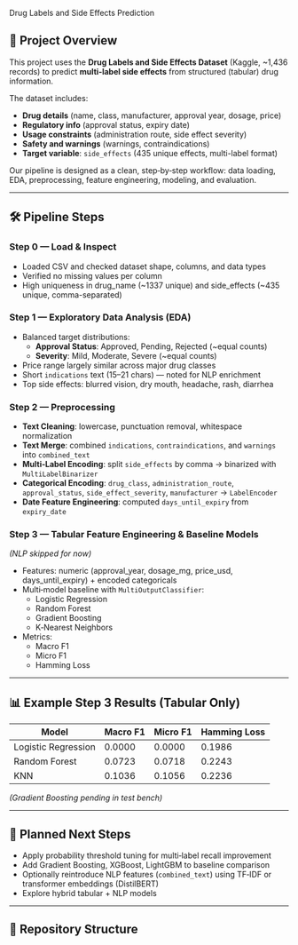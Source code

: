  Drug Labels and Side Effects Prediction

## 📌 Project Overview
This project uses the **Drug Labels and Side Effects Dataset** (Kaggle, ~1,436 records) to predict **multi‑label side effects** from structured (tabular) drug information.

The dataset includes:
- **Drug details** (name, class, manufacturer, approval year, dosage, price)
- **Regulatory info** (approval status, expiry date)
- **Usage constraints** (administration route, side effect severity)
- **Safety and warnings** (warnings, contraindications)
- **Target variable**: `side_effects` (435 unique effects, multi-label format)

Our pipeline is designed as a clean, step‑by‑step workflow: data loading, EDA, preprocessing, feature engineering, modeling, and evaluation.

---

## 🛠️ Pipeline Steps

### Step 0 — Load & Inspect
- Loaded CSV and checked dataset shape, columns, and data types
- Verified no missing values per column
- High uniqueness in drug_name (~1337 unique) and side_effects (~435 unique, comma-separated)

### Step 1 — Exploratory Data Analysis (EDA)
- Balanced target distributions:
  - **Approval Status**: Approved, Pending, Rejected (~equal counts)
  - **Severity**: Mild, Moderate, Severe (~equal counts)
- Price range largely similar across major drug classes
- Short `indications` text (15–21 chars) — noted for NLP enrichment
- Top side effects: blurred vision, dry mouth, headache, rash, diarrhea

### Step 2 — Preprocessing
- **Text Cleaning**: lowercase, punctuation removal, whitespace normalization
- **Text Merge**: combined `indications`, `contraindications`, and `warnings` into `combined_text`
- **Multi‑Label Encoding**: split `side_effects` by comma → binarized with `MultiLabelBinarizer`
- **Categorical Encoding**: `drug_class`, `administration_route`, `approval_status`, `side_effect_severity`, `manufacturer` → `LabelEncoder`
- **Date Feature Engineering**: computed `days_until_expiry` from `expiry_date`

### Step 3 — Tabular Feature Engineering & Baseline Models
_(NLP skipped for now)_
- Features: numeric (approval_year, dosage_mg, price_usd, days_until_expiry) + encoded categoricals
- Multi‑model baseline with `MultiOutputClassifier`:
  - Logistic Regression
  - Random Forest
  - Gradient Boosting
  - K‑Nearest Neighbors
- Metrics:
  - Macro F1
  - Micro F1
  - Hamming Loss

---

## 📊 Example Step 3 Results (Tabular Only)

| Model               | Macro F1 | Micro F1 | Hamming Loss |
|---------------------|----------|----------|--------------|
| Logistic Regression | 0.0000   | 0.0000   | 0.1986       |
| Random Forest       | 0.0723   | 0.0718   | 0.2243       |
| KNN                 | 0.1036   | 0.1056   | 0.2236       |

_(Gradient Boosting pending in test bench)_

---

## 🚀 Planned Next Steps
- Apply probability threshold tuning for multi‑label recall improvement
- Add Gradient Boosting, XGBoost, LightGBM to baseline comparison
- Optionally reintroduce NLP features (`combined_text`) using TF‑IDF or transformer embeddings (DistilBERT)
- Explore hybrid tabular + NLP models

---

## 📂 Repository Structure
